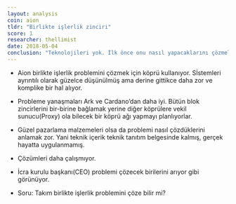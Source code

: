 ```yaml
---
layout: analysis
coin: aion
tldr: "Birlikte işlerlik zinciri"
score: 1
researcher: thellimist
date: 2018-05-04
conclusion: "Teknolojileri yok. İlk önce onu nasıl yapacaklarını çözmeleri lazım. Gerçekten yapılabilir olduğuna emin değilim çünki birlikte işlerlik çok zor bir problem."
---
```


- Aion birlikte işlerlik problemini çözmek için köprü kullanıyor. Sİstemleri ayrıntılı olarak güzelce düşünülmüş ama derine gittikce daha zor ve komplike bir hal alıyor. 
- Probleme yanaşmaları Ark ve Cardano’dan daha iyi. Bütün blok zincirlerini bir-birine bağlamak yerine diğer köprülere vekil sunucu(Proxy) ola bilecek bir köprü ağı yapmayı planlıyorlar. 
- Güzel pazarlama malzemeleri olsa da problemi nasıl çözdüklerini anlamak zor. Yani teknik içerik teknik tanıtım belgesinde kalmış, gerçek hayatta uygulanmamış.
- Çözümleri daha çalışmıyor. 
- İcra kurulu başkanı(CEO) problemi çözecek birilerini arıyor gibi görünüyor. 

- Soru: Takım birlikte işlerlik problemini çöze bilir mi?
